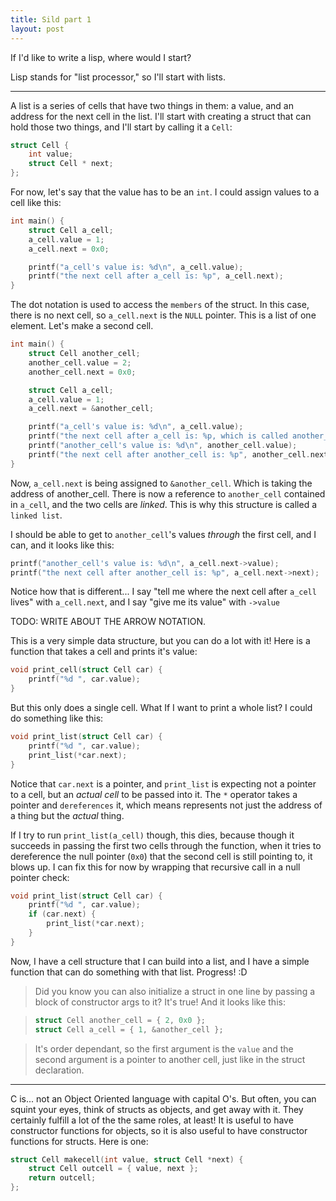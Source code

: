 ```yaml
---
title: Sild part 1
layout: post
---
```


If I'd like to write a lisp, where would I start?

Lisp stands for "list processor," so I'll start with lists.

<hr>

A list is a series of cells that have two things in them: a value, and an
address for the next cell in the list. I'll start with creating a struct that
can hold those two things, and I'll start by calling it a `Cell`:

```c
struct Cell {
    int value;
    struct Cell * next;
};
```

For now, let's say that the value has to be an `int`. I could assign values to
a cell like this:

```c
int main() {
    struct Cell a_cell;
    a_cell.value = 1;
    a_cell.next = 0x0;

    printf("a_cell's value is: %d\n", a_cell.value);
    printf("the next cell after a_cell is: %p", a_cell.next);
}
```

The dot notation is used to access the `members` of the struct. In this case,
there is no next cell, so ```a_cell.next``` is the `NULL` pointer. This is a
list of one element. Let's make a second cell.

```c
int main() {
    struct Cell another_cell;
    another_cell.value = 2;
    another_cell.next = 0x0;

    struct Cell a_cell;
    a_cell.value = 1;
    a_cell.next = &another_cell;

    printf("a_cell's value is: %d\n", a_cell.value);
    printf("the next cell after a_cell is: %p, which is called another_cell\n", a_cell.next);
    printf("another_cell's value is: %d\n", another_cell.value);
    printf("the next cell after another_cell is: %p", another_cell.next);
}
```

Now, ```a_cell.next``` is being assigned to ```&another_cell```. Which is
taking the address of another_cell. There is now a reference to
`another_cell` contained in `a_cell`, and the two cells are _linked_.
This is why this structure is called a `linked list`.

I should be able to get to ```another_cell```'s values _through_ the first
cell, and I can, and it looks like this:

```c
printf("another_cell's value is: %d\n", a_cell.next->value);
printf("the next cell after another_cell is: %p", a_cell.next->next);
```

Notice how that is different... I say "tell me where the next cell after
```a_cell``` lives" with ```a_cell.next```, and I say "give me its value" with
`->value`

TODO: WRITE ABOUT THE ARROW NOTATION.

This is a very simple data structure, but you can do a lot with it! Here is a
function that takes a cell and prints it's value:

```c
void print_cell(struct Cell car) {
    printf("%d ", car.value);
}
```

But this only does a single cell. What If I want to print a whole list? I could
do something like this:

```c
void print_list(struct Cell car) {
    printf("%d ", car.value);
    print_list(*car.next);
}
```

Notice that `car.next` is a pointer, and ```print_list``` is expecting not a
pointer to a cell, but an _actual cell_ to be passed into it. The ```*```
operator takes a pointer and `dereferences` it, which means represents not
just the address of a thing but the _actual_ thing.

If I try to run ```print_list(a_cell)``` though, this dies, because though it
succeeds in passing the first  two cells through the function, when it tries to
dereference the null pointer (`0x0`) that the second cell is still pointing to, it blows
up. I can fix this for now by wrapping that recursive call in a null pointer check:

```c
void print_list(struct Cell car) {
    printf("%d ", car.value);
    if (car.next) {
        print_list(*car.next);
    }
}
```

Now, I have a cell structure that I can build into a list, and I have a simple
function that can do something with that list. Progress! :D

> Did you know you can also initialize a struct in one line by passing a block
> of constructor args to it? It's true! And it looks like this:

> ```c
> struct Cell another_cell = { 2, 0x0 };
> struct Cell a_cell = { 1, &another_cell };
> ```

> It's order dependant, so the first argument is the `value` and the second
> argument is a pointer to another cell, just like in the struct declaration.

<hr>

C is... not an Object Oriented language with capital O's. But often, you can
squint your eyes, think of structs as objects, and get away with it. They
certainly fulfill a lot of the the same roles, at least! It is useful to have
constructor functions for objects, so it is also useful to have constructor
functions for structs. Here is one:

```c
struct Cell makecell(int value, struct Cell *next) {
    struct Cell outcell = { value, next };
    return outcell;
};
```

